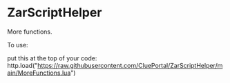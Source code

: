 # ZarScriptHelper

More functions.

To use: 

put this at the top of your code:
http.load("https://raw.githubusercontent.com/CluePortal/ZarScriptHelper/main/MoreFunctions.lua")
